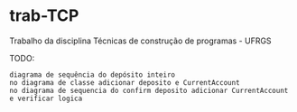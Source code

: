 # trab-TCP
Trabalho da disciplina Técnicas de construção de programas - UFRGS

TODO:
```
diagrama de sequência do depósito inteiro
no diagrama de classe adicionar deposito e CurrentAccount
no diagrama de sequencia do confirm deposito adicionar CurrentAccount e verificar logica
```
